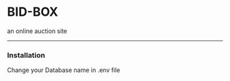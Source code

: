 # BID-BOX
 an online auction site

 ---
 ### **Installation**
 Change your Database name in .env file



